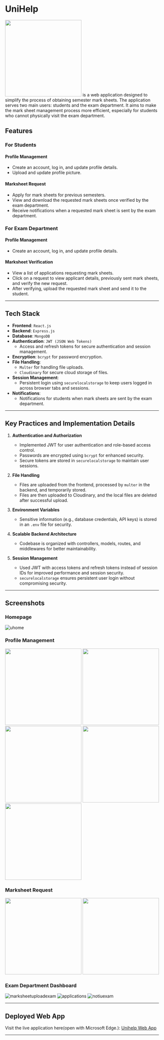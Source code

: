 # UniHelp
<img src="https://github.com/user-attachments/assets/c50556e7-57ae-4544-b5a1-d6c7772ebf18" width="250" height="250">
is a web application designed to simplify the process of obtaining semester mark sheets. The application serves two main users: students and the exam department. It aims to make the mark sheet management process more efficient, especially for students who cannot physically visit the exam department.
<!-- ![unihelp-high-resolution-logo](https://github.com/user-attachments/assets/c50556e7-57ae-4544-b5a1-d6c7772ebf18) -->

## Features

### For Students
#### **Profile Management**
- Create an account, log in, and update profile details.
- Upload and update profile picture.

#### **Marksheet Request**
- Apply for mark sheets for previous semesters.
- View and download the requested mark sheets once verified by the exam department.
- Receive notifications when a requested mark sheet is sent by the exam department.

### For Exam Department
#### **Profile Management**
- Create an account, log in, and update profile details.

#### **Marksheet Verification**
- View a list of applications requesting mark sheets.
- Click on a request to view applicant details, previously sent mark sheets, and verify the new request.
- After verifying, upload the requested mark sheet and send it to the student.

---

## Tech Stack

- **Frontend**: `React.js`
- **Backend**: `Express.js`
- **Database**: `MongoDB`
- **Authentication**: `JWT (JSON Web Tokens)`
  - Access and refresh tokens for secure authentication and session management.
- **Encryption**: `bcrypt` for password encryption.
- **File Handling**:
  - `Multer` for handling file uploads.
  - `Cloudinary` for secure cloud storage of files.
- **Session Management**:
  - Persistent login using `securelocalstorage` to keep users logged in across browser tabs and sessions.
- **Notifications**:
  - Notifications for students when mark sheets are sent by the exam department.
  
---

## Key Practices and Implementation Details

1. **Authentication and Authorization**
   - Implemented JWT for user authentication and role-based access control.
   - Passwords are encrypted using `bcrypt` for enhanced security.
   - Secure tokens are stored in `securelocalstorage` to maintain user sessions.

2. **File Handling**
   - Files are uploaded from the frontend, processed by `multer` in the backend, and temporarily stored.
   - Files are then uploaded to Cloudinary, and the local files are deleted after successful upload.

3. **Environment Variables**
   - Sensitive information (e.g., database credentials, API keys) is stored in an `.env` file for security.

4. **Scalable Backend Architecture**
   - Codebase is organized with controllers, models, routes, and middlewares for better maintainability.

5. **Session Management**
   - Used JWT with access tokens and refresh tokens instead of session IDs for improved performance and session security.
   - `securelocalstorage` ensures persistent user login without compromising security.

---


## Screenshots

### Homepage
![uhome](https://github.com/user-attachments/assets/6f2ef5b9-2b36-41d2-8f2c-d0d0fe010661)
 

### Profile Management
<img src="https://github.com/user-attachments/assets/7323b7f4-d6fc-4701-a943-d43f8790e57d" widhth="250" height="250">
<img src="https://github.com/user-attachments/assets/1dc9a345-6f50-46ee-a189-700ca1974713" widhth="250" height="250">
<img src="https://github.com/user-attachments/assets/2b54f4dd-ed41-4c61-a02e-7d3545031b0b" widhth="250" height="250">
<img src="https://github.com/user-attachments/assets/e5b67448-daf8-403d-a956-4f87187867f2" widhth="250" height="250">
<img src="https://github.com/user-attachments/assets/be8796ad-fa53-4236-8594-29b372358259" widhth="250" height="250">
<!--![login ](https://github.com/user-attachments/assets/8e8b346f-534d-47a4-bcb1-b3eb2e9e90a2) -->
<!-- ![ssign](https://github.com/user-attachments/assets/1c2397be-c2b5-4699-a667-8d76287d7263) -->
<!-- ![tsign](https://github.com/user-attachments/assets/7fa49e47-59aa-4c1a-a664-350a3892e5e1) -->
<!-- ![profile](https://github.com/user-attachments/assets/e5b67448-daf8-403d-a956-4f87187867f2) -->
<!-- ![pp](https://github.com/user-attachments/assets/5ab76848-d4c5-47c6-b1a7-4e84410c99ee) -->
<!-- ![signupu](https://github.com/user-attachments/assets/1dc9a345-6f50-46ee-a189-700ca1974713) -->
<!-- ![loginu](https://github.com/user-attachments/assets/7323b7f4-d6fc-4701-a943-d43f8790e57d) -->
<!-- ![ssignu](https://github.com/user-attachments/assets/2b54f4dd-ed41-4c61-a02e-7d3545031b0b) -->
<!-- ![updateu](https://github.com/user-attachments/assets/be8796ad-fa53-4236-8594-29b372358259) -->

### Marksheet Request  
<img src="https://github.com/user-attachments/assets/f9007655-1abe-4867-8e97-6f0176537d07" widhth="1000" height="250">
<img src="https://github.com/user-attachments/assets/96d3a538-6c99-4d2d-9e45-d3cb53f01737" widhth="1000" height="250">
<!-- <img src="https://github.com/user-attachments/assets/8fe37b46-51c4-44d7-a76b-a3a5716bfc3d" widhth="250" height="250"> -->
<!-- <img src="https://github.com/user-attachments/assets/3a4fe68b-e871-4c90-86b9-1039753c18ba" widhth="250" height="250"> -->
<!-- <img src="https://github.com/user-attachments/assets/9f003a58-26ec-4e48-aa3b-8929a3187ec7" widhth="250" height="250"> -->
<!-- ![mycourses](https://github.com/user-attachments/assets/577fe14c-8343-461a-b453-8cb453f2c35b) -->
<!-- ![course](https://github.com/user-attachments/assets/4202d8ca-c084-4ff5-ae52-2196c0834a0b) -->
<!-- ![coursepage'](https://github.com/user-attachments/assets/8fe37b46-51c4-44d7-a76b-a3a5716bfc3d) -->
<!-- ![addcourse](https://github.com/user-attachments/assets/3a4fe68b-e871-4c90-86b9-1039753c18ba) -->
<!-- ![tcpage](https://github.com/user-attachments/assets/9f003a58-26ec-4e48-aa3b-8929a3187ec7) -->
<!-- ![marksheet](https://github.com/user-attachments/assets/f9007655-1abe-4867-8e97-6f0176537d07) -->
<!-- ![notiu](https://github.com/user-attachments/assets/96d3a538-6c99-4d2d-9e45-d3cb53f01737) -->


### Exam Department Dashboard 
![marksheetuploadexam](https://github.com/user-attachments/assets/7966e265-ff13-44b8-abf2-0d07ce9678be)
![applications](https://github.com/user-attachments/assets/366a4969-aca7-4b92-8435-ce020c451cd0)
![notiuexam](https://github.com/user-attachments/assets/454baa16-5c47-48c6-8049-3db0e04e8f5c)


<!--### Hall Ticket-->
<!--![hallticketpdf](https://github.com/user-attachments/assets/3cd254c3-358e-4c38-b713-b4400efb9927)-->
<!--![hallticket](https://github.com/user-attachments/assets/fa95979e-7629-4a3a-9b76-cc32ed790003)-->


---

## Deployed Web App

Visit the live application here(open with Microsoft Edge.): [Unihelp Web App](https://college-help-deploy.vercel.app/)

---
